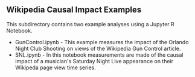 ## Wikipedia Causal Impact Examples

This subdirectory contains two example analyses using a Jupyter R Notebook.
* GunControl.ipynb - This example measures the impact of the Orlando Night Club Shooting on views of the Wikipedia Gun Control article. 
* SNL.ipynb - In this notebook measurements are made of the causal impact of a musician's Saturday Night Live appearance on their Wikipeda page view time series.
